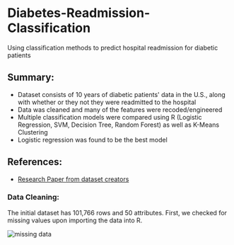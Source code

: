 # Diabetes-Readmission-Classification
Using classification methods to predict hospital readmission for diabetic patients

## Summary:
* Dataset consists of 10 years of diabetic patients' data in the U.S., along with whether or they not they were readmitted to the hospital
* Data was cleaned and many of the features were recoded/engineered
* Multiple classification models were compared using R (Logistic Regression, SVM, Decision Tree, Random Forest) as well as K-Means Clustering
* Logistic regression was found to be the best model

## References:
* [Research Paper from dataset creators](https://www.hindawi.com/journals/bmri/2014/781670/)

### Data Cleaning:
The initial dataset has 101,766 rows and 50 attributes. First, we checked for missing values upon importing the data into R. 

![missing data](https://user-images.githubusercontent.com/76078425/102843070-6d417200-43d6-11eb-8235-166bee42d47c.jpg)
